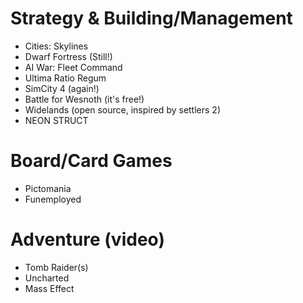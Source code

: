 Strategy & Building/Management
===
* Cities: Skylines
* Dwarf Fortress (Still!)
* AI War: Fleet Command
* Ultima Ratio Regum
* SimCity 4 (again!)
* Battle for Wesnoth (it's free!)
* Widelands (open source, inspired by settlers 2)
* NEON STRUCT

Board/Card Games
===
* Pictomania
* Funemployed

Adventure (video)
===
* Tomb Raider(s)
* Uncharted
* Mass Effect
